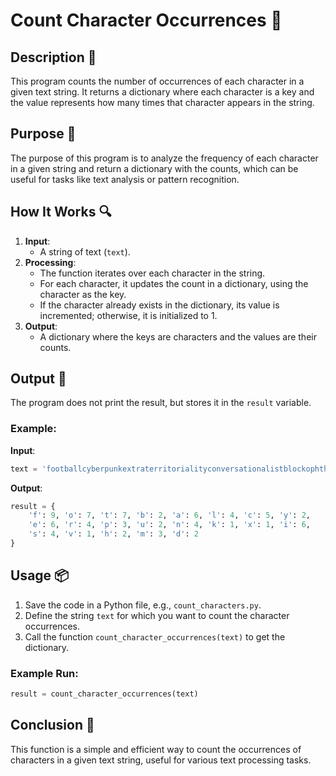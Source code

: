 # Count Character Occurrences 📘

## Description 📝

This program counts the number of occurrences of each character in a given text string. It returns a dictionary where each character is a key and the value represents how many times that character appears in the string.

## Purpose 🎯

The purpose of this program is to analyze the frequency of each character in a given string and return a dictionary with the counts, which can be useful for tasks like text analysis or pattern recognition.

## How It Works 🔍

1. **Input**:
    - A string of text (`text`).
2. **Processing**:
    - The function iterates over each character in the string.
    - For each character, it updates the count in a dictionary, using the character as the key.
    - If the character already exists in the dictionary, its value is incremented; otherwise, it is initialized to 1.
3. **Output**:
    - A dictionary where the keys are characters and the values are their counts.

## Output 📜

The program does not print the result, but stores it in the `result` variable.

### Example:

**Input**:

```python
text = 'footballcyberpunkextraterritorialityconversationalistblockophthalmoscopicinterdependencemamauserfff'
```

**Output**:

```python
result = {
    'f': 9, 'o': 7, 't': 7, 'b': 2, 'a': 6, 'l': 4, 'c': 5, 'y': 2,
    'e': 6, 'r': 4, 'p': 3, 'u': 2, 'n': 4, 'k': 1, 'x': 1, 'i': 6,
    's': 4, 'v': 1, 'h': 2, 'm': 3, 'd': 2
}
```

## Usage 📦

1. Save the code in a Python file, e.g., `count_characters.py`.
2. Define the string `text` for which you want to count the character occurrences.
3. Call the function `count_character_occurrences(text)` to get the dictionary.

### Example Run:

```python
result = count_character_occurrences(text)
```

## Conclusion 🚀

This function is a simple and efficient way to count the occurrences of characters in a given text string, useful for various text processing tasks.
